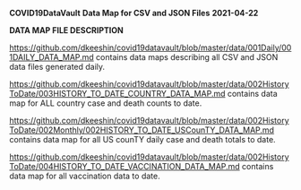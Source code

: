 __COVID19DataVault__
__Data Map for CSV and JSON Files__
__2021-04-22__


__DATA MAP FILE DESCRIPTION__
 
https://github.com/dkeeshin/covid19datavault/blob/master/data/001Daily/001DAILY_DATA_MAP.md
contains data maps describing all CSV and JSON data files generated daily. 

https://github.com/dkeeshin/covid19datavault/blob/master/data/002HistoryToDate/003HISTORY_TO_DATE_COUNTRY_DATA_MAP.md
contains data map for ALL country case and death counts to date.  

https://github.com/dkeeshin/covid19datavault/blob/master/data/002HistoryToDate/002Monthly/002HISTORY_TO_DATE_USCounTY_DATA_MAP.md
contains data map for all US counTY daily case and death totals to date. 

https://github.com/dkeeshin/covid19datavault/blob/master/data/002HistoryToDate/004HISTORY_TO_DATE_VACCINATION_DATA_MAP.md  contains data map for all vaccination data to date.





